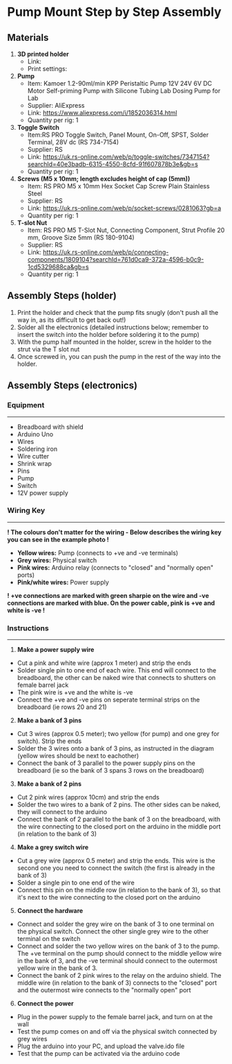 # Pump Mount Step by Step Assembly 

## Materials 
1. **3D printed holder**
    - Link:
    - Print settings:
2. **Pump**
    - Item: Kamoer 1.2-90ml/min KPP Peristaltic Pump 12V 24V 6V DC Motor Self-priming Pump with Silicone Tubing Lab Dosing Pump for Lab
    - Supplier: AliExpress
    - Link: https://www.aliexpress.com/i/1852036314.html
    - Quantity per rig: 1
3. **Toggle Switch**
    - Item:RS PRO Toggle Switch, Panel Mount, On-Off, SPST, Solder Terminal, 28V dc (RS 734-7154)
    - Supplier: RS
    - Link: https://uk.rs-online.com/web/p/toggle-switches/7347154?searchId=40e3badb-6315-4550-8cfd-91f607878b3e&gb=s
    - Quantity per rig: 1
4. **Screws (M5 x 10mm; length excludes height of cap (5mm))**
    - Item: RS PRO M5 x 10mm Hex Socket Cap Screw Plain Stainless Steel
    - Supplier: RS
    - Link: https://uk.rs-online.com/web/p/socket-screws/0281063?gb=a
    - Quantity per rig: 1
5. **T-slot Nut** 
    - Item: RS PRO M5 T-Slot Nut, Connecting Component, Strut Profile 20 mm, Groove Size 5mm (RS 180-9104)
    - Supplier: RS
    - Link: https://uk.rs-online.com/web/p/connecting-components/1809104?searchId=761d0ca9-372a-4596-b0c9-1cd5329688ca&gb=s
    - Quantity per rig: 1

## Assembly Steps (holder)

1. Print the holder and check that the pump fits snugly (don't push all the way in, as its difficult to get back out!)
2. Solder all the electronics (detailed instructions below; remember to insert the switch into the holder before soldering it to the pump)
3. With the pump half mounted in the holder, screw in the holder to the strut via the T slot nut
4. Once screwed in, you can push the pump in the rest of the way into the holder. 

## Assembly Steps (electronics)

 ### Equipment
---
- Breadboard with shield
- Arduino Uno
- Wires
- Soldering iron
- Wire cutter
- Shrink wrap
- Pins
- Pump
- Switch
- 12V power supply 

### Wiring Key
---
**! The colours don't matter for the wiring - Below describes the wiring key you can see in the example photo !**

- **Yellow wires:** Pump (connects to +ve and -ve terminals)
- **Grey wires:** Physical switch
- **Pink wires:** Arduino relay (connects to "closed" and "normally open" ports)
- **Pink/white wires:** Power supply

**! +ve connections are marked with green sharpie on the wire and -ve connections are marked with blue. On the power cable, pink is +ve and white is -ve !**

### Instructions
---
1. **Make a power supply wire**
- Cut a pink and white wire (approx 1 meter) and strip the ends
- Solder single pin to one end of each wire. This end will connect to the breadboard, the other can be naked wire that connects to shutters on female barrel jack
- The pink wire is +ve and the white is -ve
- Connect the +ve and -ve pins on seperate terminal strips on the breadboard (ie rows 20 and 21)

2. **Make a bank of 3 pins**
- Cut 3 wires (approx 0.5 meter); two yellow (for pump) and one grey for switch). Strip the ends
- Solder the 3 wires onto a bank of 3 pins, as instructed in the diagram (yellow wires should be next to eachother)
- Connect the bank of 3 parallel to the power supply pins on the breadboard (ie so the bank of 3 spans 3 rows on the breadboard)

3. **Make a bank of 2 pins**
- Cut 2 pink wires (approx 10cm) and strip the ends
- Solder the two wires to a bank of 2 pins. The other sides can be naked, they will connect to the arduino
- Connect the bank of 2 parallel to the bank of 3 on the breadboard, with the wire connecting to the closed port on the arduino in the middle port (in relation to the bank of 3)

4. **Make a grey switch wire**
- Cut a grey wire (approx 0.5 meter) and strip the ends. This wire is the second one you need to connect the switch (the first is already in the bank of 3)
- Solder a single pin to one end of the wire
- Connect this pin on the middle row (in relation to the bank of 3), so that it's next to the wire connecting to the closed port on the arduino

5. **Connect the hardware**
- Connect and solder the grey wire on the bank of 3 to one terminal on the physical switch. Connect the other single grey wire to the other terminal on the switch
- Connect and solder the two yellow wires on the bank of 3 to the pump. The +ve terminal on the pump should connect to the middle yellow wire in the bank of 3, and the -ve terminal should connect to the outermost yellow wire in the bank of 3.
- Connect the bank of 2 pink wires to the relay on the arduino shield. The middle wire (in relation to the bank of 3) connects to the "closed" port and the outermost wire connects to the "normally open" port

6. **Connect the power**
- Plug in the power supply to the female barrel jack, and turn on at the wall
- Test the pump comes on and off via the physical switch connected by grey wires
- Plug the arduino into your PC, and upload the valve.ido file
- Test that the pump can be activated via the arduino code
